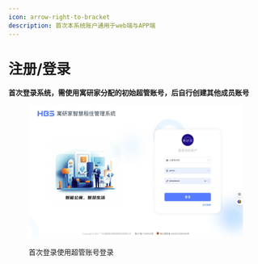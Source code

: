 ```yaml
---
icon: arrow-right-to-bracket
description: 首次本系统账户通用于web端与APP端
---
```


# 注册/登录

**首次登录系统，需使用寓研家分配的初始超管账号，后自行创建其他成员账号**

<figure><img src="../.gitbook/assets/image (11) (1).png" alt=""><figcaption><p>首次登录使用超管账号登录</p></figcaption></figure>
